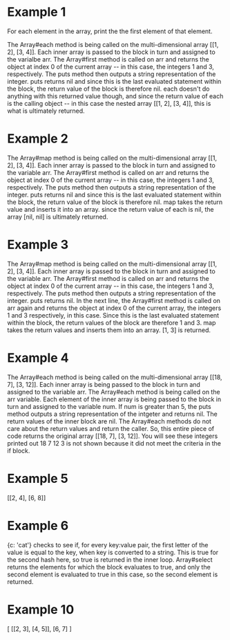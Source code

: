 # Example 1
For each element in the array, print the the first element of that element.

The Array#each method is being called on the multi-dimensional array 
[[1, 2], [3, 4]]. Each inner array is passed to the block in turn and assigned 
to the varialbe arr. The Array#first method is called on arr and returns the 
object at index 0 of the current array -- in this case, the integers 1 and 3, 
respectively. The puts method then outputs a string representation of the 
integer. puts returns nil and since this is the last evaluated statement 
within the block, the return value of the block is therefore nil. each doesn't 
do anything with this returned value though, and since the return value of each
is the calling object -- in this case the nested array [[1, 2], [3, 4]], this 
is what is ultimately returned. 

# Example 2
The Array#map method is being called on the multi-dimensional array 
[[1, 2], [3, 4]]. Each inner array is passed to the block in turn and assigned 
to the variable arr. The Array#first method is called on arr and returns the 
object at index 0 of the current array -- in this case, the integers 1 and 3, 
respectively. The puts method then outputs a string representation of the 
integer. puts returns nil and since this is the last evaluated statement 
within the block, the return value of the block is therefore nil. map takes the
return value and inserts it into an array. since the return value of each
is nil, the array [nil, nil] is ultimately returned.

# Example 3
The Array#map method is being called on the multi-dimensional array 
[[1, 2], [3, 4]]. Each inner array is passed to the block in turn and assigned 
to the variable arr. The Array#first method is called on arr and returns the 
object at index 0 of the current array -- in this case, the integers 1 and 3, 
respectively. The puts method then outputs a string representation of the 
integer. puts returns nil. In the next line, the Array#first method is called on
arr again and returns the object at index 0 of the current array, the integers 1
and 3 respectively, in this case. Since this is the last evaluated statement 
within the block, the return values of the block are therefore 1 and 3. map 
takes the return values and inserts them into an array. [1, 3] is returned. 

# Example 4
The Array#each method is being called on the multi-dimensional array 
[[18, 7], [3, 12]]. Each inner array is being passed to the block in turn and
assigned to the variable arr. The Array#each method is being called on the arr
variable. Each element of the inner array is being passed to the block in turn
and assigned to the variable num. If num is greater than 5, the puts method
outputs a string representation of the intgeter and returns nil. The return
values of the inner block are nil. The Array#each methods do not care about the
return values and return the caller. So, this entire piece of code returns the
original array [[18, 7], [3, 12]]. 
You will see these integers printed out
18
7
12
3 is not shown because it did not meet the criteria in the if block.


# Example 5
[[2, 4], [6, 8]]

# Example 6
{c: 'cat'}
checks to see if, for every key:value pair, the first letter of the value is
equal to the key, when key is converted to a string.
This is true for the second hash here, so true is returned in the inner loop.
Array#select returns the elements for which the block evaluates to true, 
and only the second element is evaluated to true in this case, so the second
element is returned.

# Example 10
[
  [[2, 3], [4, 5]], 
  [6, 7]
]
